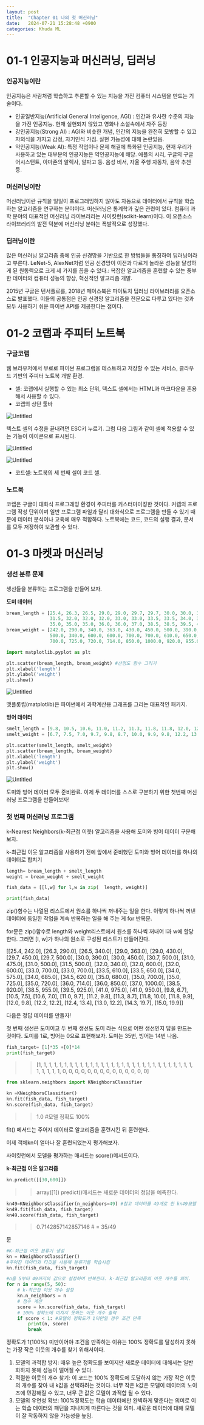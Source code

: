 ```yaml
---
layout: post
title:  "Chapter 01 나의 첫 머신러닝"
date:   2024-07-21 15:28:48 +0900
categories: Khuda ML
---
```


# 01-1 인공지능과 머신러닝, 딥러닝

### 인공지능이란

인공지능은 사람처럼 학습하고 추론할 수 있는 지능을 가진 컴퓨터 시스템을 만드는 기술이다. 

- 인공일반지능(Artificial General Inteligence, AGI) : 인간과 유사한 수준의 지능을 가진 인공지능. 현재 실현되지 않았고 영화나 소설속에서 자주 등장
- 강인공지능(Strong AI) : AGI와 비슷한 개념, 인간의 지능을 완전히 모방할 수 있고 자의식을 가지고 감정, 자기인식 가짐. 실현 가능성에 대해 논란있음.
- 약인공지능(Weak AI): 특정 작업이나 문제 해결에 특화된 인공지능, 현재 우리가 사용하고 있는 대부분의 인공지능은 약인공지능에 해당. 애플의 시리, 구글의 구글 어시스턴트, 아마존의 알렉사, 알파고 등. 음성 비서, 자율 주행 자동차, 음악 추천 등.

### 머신러닝이란

머신러닝이란 규칙을 일일이 프로그래밍하지 않아도 자동으로 데이터에서 규칙을 학습하는 알고리즘을 연구하는 분야이다. 머신러닝은 통계학과 깊은 관련이 있다. 컴퓨터 과학 분야의 대표적인 머신러닝 라이브러리는 사이킷런(scikit-learn)이다. 이 오픈소스 라이브러리의 발전 덕분에 머신러닝 분야는 폭발적으로 성장했다. 

### 딥러닝이란

많은 머신러닝 알고리즘 중에 인공 신경망을 기반으로 한 방법들을 통칭하여 딥러닝이라고 부른다. LeNet-5, AlexNet처럼 인공 신경망이 이전과 다르게 놀라운 성능을 달성하게 된 원동력으로 크게 세 가지를 꼽을 수 있다.: 복잡한 알고리즘을 훈련할 수 있는 풍부한 데이터와 컴퓨터 성능의 향상, 혁신적인 알고리즘 개발. 

2015년 구글은 텐서플로를, 2018년 페이스북은 파이토치 딥러닝 라이브러리를 오픈소스로 발표했다.  이들의 공통점은 인공 신경망 알고리즘을 전문으로 다루고 있다는 것과 모두 사용하기 쉬운 파이썬 API를 제공한다는 점이다. 

# 01-2 코랩과 주피터 노트북

### 구글코랩

웹 브라우저에서 무료로 파이썬 프로그램을 테스트하고 저장할 수 있는 서비스, 클라우드 기반의 주피터 노트북 개발 환경. 

- 셀: 코랩에서 실행할 수 있는 최소 단위, 텍스트 셀에서는 HTML과 마크다운을 혼용해서 사용할 수 있다.
- 코랩의 상단 툴바

![Untitled](/assets/HW1/g1.png)

텍스트 셀의 수정을 끝내려면 ESC키 누르기.  그럼 다음 그림과 같이 셀에 적용할 수 있는 기능이 아이콘으로 표시된다.

![Untitled](/assets/HW1/g2.png)

![Untitled](/assets/HW1/g3.png)

- 코드셀: 노트북의 세 번째 셀이 코드 셀.

### 노트북

코랩은 구글이 대화식 프로그래밍 환경이 주피터를 커스터마이징한 것이다. 커렙의 프로그램 작성 단위이며 일반 프로그램 파일과 달리 대화식으로 프로그램을 만들 수 있기 때문에 데이터 분석이나 교육에 매우 적합하다. 노트북에는 코드, 코드의 실행 결과, 문서를 모두 저장하여 보관할 수 있다. 

# 01-3 마켓과 머신러닝

### 생선 분류 문제

생선들을 분류하는 프로그램을 만들어 보자.

**도미 데이터**

```python
bream_length = [25.4, 26.3, 26.5, 29.0, 29.0, 29.7, 29.7, 30.0, 30.0, 30.7, 31.0, 31.0, 
                31.5, 32.0, 32.0, 32.0, 33.0, 33.0, 33.5, 33.5, 34.0, 34.0, 34.5, 35.0, 
                35.0, 35.0, 35.0, 36.0, 36.0, 37.0, 38.5, 38.5, 39.5, 41.0, 41.0]
bream_weight = [242.0, 290.0, 340.0, 363.0, 430.0, 450.0, 500.0, 390.0, 450.0, 500.0, 475.0, 500.0, 
                500.0, 340.0, 600.0, 600.0, 700.0, 700.0, 610.0, 650.0, 575.0, 685.0, 620.0, 680.0, 
                700.0, 725.0, 720.0, 714.0, 850.0, 1000.0, 920.0, 955.0, 925.0, 975.0, 950.0]
```

```python
import matplotlib.pyplot as plt

plt.scatter(bream_length, bream_weight) #산점도 함수 그리기
plt.xlabel('length')
plt.ylabel('weight')
plt.show()

```

![Untitled](/assets/HW1/g4.png)

맷플롯립(matplotlib)은 파이썬에서 과학계산용 그래프를 그리는 대표적인 패키지. 

**빙어 데이터**

```python
smelt_length = [9.8, 10.5, 10.6, 11.0, 11.2, 11.3, 11.8, 11.8, 12.0, 12.2, 12.4, 13.0, 14.3, 15.0]
smelt_weight = [6.7, 7.5, 7.0, 9.7, 9.8, 8.7, 10.0, 9.9, 9.8, 12.2, 13.4, 12.2, 19.7, 19.9]
```

```python
plt.scatter(smelt_length, smelt_weight)
plt.scatter(bream_length, bream_weight)
plt.xlabel('length')
plt.ylabel('weight')
plt.show()
```

![Untitled](/assets/HW1/g5.png)

도미와 빙어 데이터 모두 준비완료. 이제 두 데이터를 스스로 구분하기 위한 첫번째 머신러닝 프로그램을 만들어보자!

### 첫 번째 머신러닝 프로그램

k-Nearest Neighbors(k-최근접 이웃) 알고리즘을 사용해 도미와 빙어 데이터 구분해보자. 

k-최근접 이웃 알고리즘을 사용하기 전에 앞에서 준비했던 도미와 빙어 데이터를 하나의 데이터로 합치기

```python
length= bream_length + smelt_length
weight = bream_weight + smelt_weight  

fish_data = [[l,w] for l,w in zip(  length, weight)]

print(fish_data)
```

zip()함수는 나열된 리스트에서 원소를 하나씩 꺼내주는 일을 한다. 이렇게 하나씩 꺼낸 데이터에 동일한 작업을 계속 반복하는 일을 해 주는 게 for 반복문.

for문은 zip()함수로 length와 weight리스트에서 원소를 하나씩 꺼내어 l과 w에 할당한다. 그러면 [l, w]가 하나의 원소로 구성된 리스트가 만들어진다. 

>>

[[25.4, 242.0], [26.3, 290.0], [26.5, 340.0], [29.0, 363.0], [29.0, 430.0], [29.7, 450.0], [29.7, 500.0], [30.0, 390.0], [30.0, 450.0], [30.7, 500.0], [31.0, 475.0], [31.0, 500.0], [31.5, 500.0], [32.0, 340.0], [32.0, 600.0], [32.0, 600.0], [33.0, 700.0], [33.0, 700.0], [33.5, 610.0], [33.5, 650.0], [34.0, 575.0], [34.0, 685.0], [34.5, 620.0], [35.0, 680.0], [35.0, 700.0], [35.0, 725.0], [35.0, 720.0], [36.0, 714.0], [36.0, 850.0], [37.0, 1000.0], [38.5, 920.0], [38.5, 955.0], [39.5, 925.0], [41.0, 975.0], [41.0, 950.0], [9.8, 6.7], [10.5, 7.5], [10.6, 7.0], [11.0, 9.7], [11.2, 9.8], [11.3, 8.7], [11.8, 10.0], [11.8, 9.9], [12.0, 9.8], [12.2, 12.2], [12.4, 13.4], [13.0, 12.2], [14.3, 19.7], [15.0, 19.9]]

다음은 정답 데이터를 만들자!

첫 번째 생선은 도미이고 두 번째 생선도 도미 라는 식으로 어떤 생선인지 답을 만드는 것이다.  도미를 1로, 빙어는 0으로 표현해보자. 도미는 35번, 빙어는 14번 나옴. 

```python
fish_target= [1]*35 +[0]*14
print(fish_target)
```

>> [1, 1, 1, 1, 1, 1, 1, 1, 1, 1, 1, 1, 1, 1, 1, 1, 1, 1, 1, 1, 1, 1, 1, 1, 1, 1, 1, 1, 1, 1, 1, 1, 1, 1, 1, 0, 0, 0, 0, 0, 0, 0, 0, 0, 0, 0, 0, 0, 0]

```python
from sklearn.neighbors import KNeighborsClassifier

kn =KNeighborsClassifier()
kn.fit(fish_data, fish_target)
kn.score(fish_data, fish_target)
```

>>1.0 #모델 정확도 100%

fit() 메서드는 주어지 데이터로 알고리즘을 훈련시킨 뒤 훈련한다.

이제 객체kn이 얼마나 잘 훈련되었는지 평가해보자. 

사이킷런에서 모델을 평가하는 매서드는 score()메서드이다. 

**k-최근접 이웃 알고리즘**

```python
kn.predict([[30,600]])  
```

>> array([1])
predict()매서드는 새로운 데이터의 정답을 예측한다. 

```python
kn49=KNeighborsClassifier(n_neighbors=49) #참고 데이터를 49개로 한 kn49모델
kn49.fit(fish_data, fish_target)
kn49.score(fish_data, fish_target)
```

>>0.7142857142857146 # = 35/49

문

```python
#K-최근접 이웃 분류기 생성
kn = KNeighborsClassifier()
#주어진 데이터와 타깃을 사용해 분류기를 학습시킴
kn.fit(fish_data, fish_target)

#n을 5부터 49까지의 값으로 설정하여 반복한다. k-최근접 알고리즘의 이웃 개수를 의미. 
for n in range(5, 50):
    # k-최근접 이웃 개수 설정
    kn.n_neighbors = n
    # 점수 계산
    score = kn.score(fish_data, fish_target)
    # 100% 정확도에 미치지 못하는 이웃 개수 출력
    if score < 1: #모델의 정확도가 1미만일 경우 조건 만족
        print(n, score)
        break
```

정확도가 1(100%) 미만이어야 조건을 만족하는 이유는 100% 정확도를 달성하지 못하는 가장 작은 이웃의 개수를 찾기 위해서이다. 

1. 모델의 과적합 방지: 매우 높은 정확도를 보이지만 새로운 데이터에 대해서는 일반화하지 못해 성능이 떨어질 수 있다. 
2. 적절한 이웃의 개수 찾기: 이 코드는 100% 정확도에 도달하지 않는 가장 작은 이웃의 개수를 찾아 내 k값을 선택하려는 것이다. 너무 작은 k값은 모델이 데이터의 노이즈에 민감해질 수 있고, 너무 큰 값은 모델이 과적합 될 수 있다. 
3. 모델의 유연성 확보: 100%정확도는 학습 데이터에만 완벽하게 맞춘다는 의미로 이는 학습 데이터의 패턴을 지나치게 따른다는 것을 의미. 새로운 데이터에 대해 모델이 잘 작동하지 않을 가능성을 높임.
